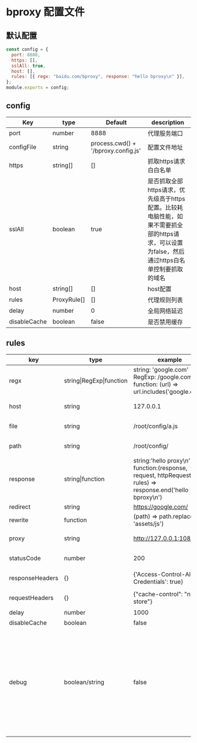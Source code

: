 # bproxy 配置文件

## 默认配置
```javascript
const config = {
  port: 8888,
  https: [],
  sslAll: true,
  host: [],
  rules: [{ regx: "baidu.com/bproxy", response: "hello bproxy\n" }],
};
module.exports = config;
```

## config

| Key          | type        | Default                             | description                                |
| ------------ | ----------- | ----------------------------------- | ------------------------------------------ |
| port         | number      | 8888                                | 代理服务端口                               |
| configFile   | string      | process.cwd() + '/bproxy.config.js' | 配置文件地址                               |
| https        | string[]    | []                                  | 抓取https请求白白名单                      |
| sslAll       | boolean     | true                                | 是否抓取全部https请求，优先级高于https配置。比较耗电脑性能，如果不需要抓全部的https请求，可以设置为false，然后通过https白名单控制要抓取的域名 |
| host         | string[]    | []                                  | host配置                                   |
| rules        | ProxyRule[] | []                                  | 代理规则列表                               |
| delay        | number      | 0                                   | 全局网络延迟                               |
| disableCache    | boolean                  | false                                                        | 是否禁用缓存           |

## rules

| key             | type                     | example                                                      | description            |
| --------------- | ------------------------ | ------------------------------------------------------------ | ---------------------- |
| regx            | string\|RegExp\|function | string: 'google.com'<br />RegExp: /google\.com/<br />function: (url) => url.includes('google.com') | 匹配请求地址           |
| host            | string                   | 127.0.0.1                                                  | 域名的host配置         |
| file            | string                   | /root/config/a.js                                            | 请求代理到本地文件地址 |
| path            | string                   | /root/config/                                                | 请求代理到本地目录     |
| response        | string\|function         | string:'hello proxy\n'<br />function:(response, request, httpRequestSdk, rules) => response.end('hello bproxy\n') | 请求相应规则           |
| redirect        | string                   | https://google.com/                                        |                        |
| rewrite         | function                 | (path) => path.replace('js', 'assets/js')                    | 路径重写               |
| proxy           | string                   | http://127.0.0.1:1080                                      | 代理服务器地址         |
| statusCode      | number                   | 200                                                          | 请求响应状态码         |
| responseHeaders | {}                       | {'Access-Control-Allow-Credentials': true}                   | 自定义http响应头       |
| requestHeaders  | {}                       | {"cache-control": "no-store"}                                | 自定义http请求头       |
| delay           | number                   | 1000                                                         | 1s                     |
| disableCache    | boolean                  | false                                                        | 是否禁用缓存           |
| debug    | boolean/string                  | false                                                        | 是否开启远程调试：true: 开启远程调试，劫持console输出的日志，注入websocket，调用js代码。。vconsole: 注入vconsole实例           |

